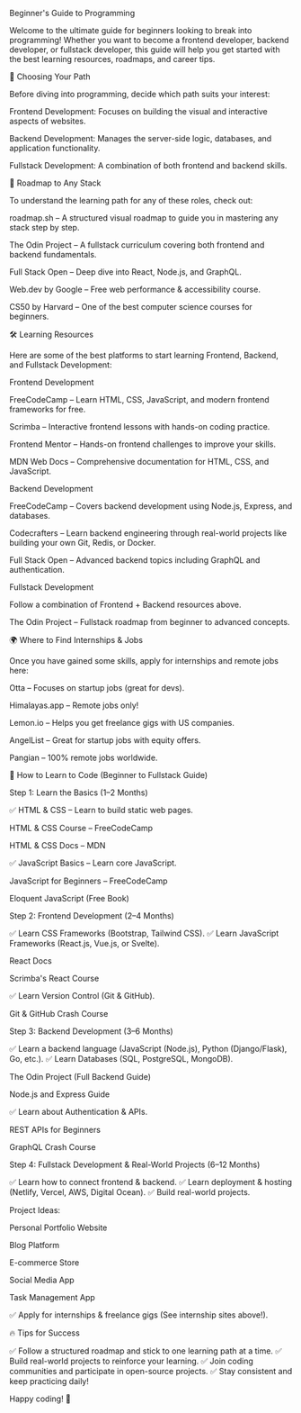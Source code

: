 Beginner's Guide to Programming

Welcome to the ultimate guide for beginners looking to break into programming! Whether you want to become a frontend developer, backend developer, or fullstack developer, this guide will help you get started with the best learning resources, roadmaps, and career tips.

🚀 Choosing Your Path

Before diving into programming, decide which path suits your interest:

Frontend Development: Focuses on building the visual and interactive aspects of websites.

Backend Development: Manages the server-side logic, databases, and application functionality.

Fullstack Development: A combination of both frontend and backend skills.

📍 Roadmap to Any Stack

To understand the learning path for any of these roles, check out:

roadmap.sh – A structured visual roadmap to guide you in mastering any stack step by step.

The Odin Project – A fullstack curriculum covering both frontend and backend fundamentals.

Full Stack Open – Deep dive into React, Node.js, and GraphQL.

Web.dev by Google – Free web performance & accessibility course.

CS50 by Harvard – One of the best computer science courses for beginners.

🛠 Learning Resources

Here are some of the best platforms to start learning Frontend, Backend, and Fullstack Development:

Frontend Development

FreeCodeCamp – Learn HTML, CSS, JavaScript, and modern frontend frameworks for free.

Scrimba – Interactive frontend lessons with hands-on coding practice.

Frontend Mentor – Hands-on frontend challenges to improve your skills.

MDN Web Docs – Comprehensive documentation for HTML, CSS, and JavaScript.

Backend Development

FreeCodeCamp – Covers backend development using Node.js, Express, and databases.

Codecrafters – Learn backend engineering through real-world projects like building your own Git, Redis, or Docker.

Full Stack Open – Advanced backend topics including GraphQL and authentication.

Fullstack Development

Follow a combination of Frontend + Backend resources above.

The Odin Project – Fullstack roadmap from beginner to advanced concepts.

🌍 Where to Find Internships & Jobs

Once you have gained some skills, apply for internships and remote jobs here:

Otta – Focuses on startup jobs (great for devs).

Himalayas.app – Remote jobs only!

Lemon.io – Helps you get freelance gigs with US companies.

AngelList – Great for startup jobs with equity offers.

Pangian – 100% remote jobs worldwide.

📖 How to Learn to Code (Beginner to Fullstack Guide)

Step 1: Learn the Basics (1–2 Months)

✅ HTML & CSS – Learn to build static web pages.

HTML & CSS Course – FreeCodeCamp

HTML & CSS Docs – MDN

✅ JavaScript Basics – Learn core JavaScript.

JavaScript for Beginners – FreeCodeCamp

Eloquent JavaScript (Free Book)

Step 2: Frontend Development (2–4 Months)

✅ Learn CSS Frameworks (Bootstrap, Tailwind CSS).
✅ Learn JavaScript Frameworks (React.js, Vue.js, or Svelte).

React Docs

Scrimba's React Course

✅ Learn Version Control (Git & GitHub).

Git & GitHub Crash Course

Step 3: Backend Development (3–6 Months)

✅ Learn a backend language (JavaScript (Node.js), Python (Django/Flask), Go, etc.).
✅ Learn Databases (SQL, PostgreSQL, MongoDB).

The Odin Project (Full Backend Guide)

Node.js and Express Guide

✅ Learn about Authentication & APIs.

REST APIs for Beginners

GraphQL Crash Course

Step 4: Fullstack Development & Real-World Projects (6–12 Months)

✅ Learn how to connect frontend & backend.
✅ Learn deployment & hosting (Netlify, Vercel, AWS, Digital Ocean).
✅ Build real-world projects.

Project Ideas:

Personal Portfolio Website

Blog Platform

E-commerce Store

Social Media App

Task Management App

✅ Apply for internships & freelance gigs (See internship sites above!).

🔥 Tips for Success

✅ Follow a structured roadmap and stick to one learning path at a time.
✅ Build real-world projects to reinforce your learning.
✅ Join coding communities and participate in open-source projects.
✅ Stay consistent and keep practicing daily!

Happy coding! 🚀

